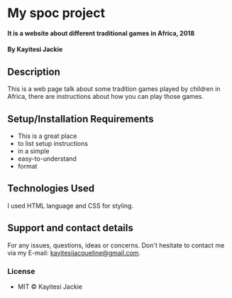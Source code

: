 # My spoc project #
#### It is a website about different traditional games in Africa, 2018
#### By **Kayitesi Jackie**
## Description
This is a web page talk about some tradition games played by children in Africa, there are instructions about how you can play those games.
## Setup/Installation Requirements
* This is a great place
* to list setup instructions
* in a simple
* easy-to-understand
* format
## Technologies Used
I used HTML language and CSS for styling.
## Support and contact details
For any issues, questions, ideas or concerns.  Don't hesitate to contact me via my E-mail: kayitesijacqueline@gmail.com.
### License
* MIT © Kayitesi Jackie